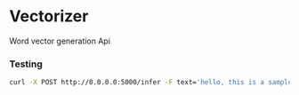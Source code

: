 # Vectorizer
Word vector generation Api

### Testing
```bash
curl -X POST http://0.0.0.0:5000/infer -F text='hello, this is a sample text.'
```
